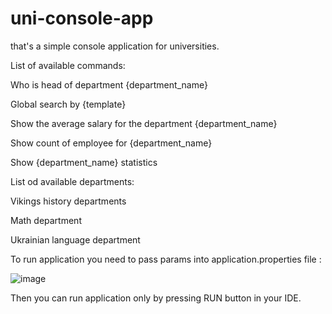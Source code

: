 # uni-console-app
that's a simple console application for universities. 

List of available commands:


Who is head of department {department_name}

Global search by {template}

Show the average salary for the department {department_name}

Show count of employee for {department_name}

Show {department_name} statistics


List od available departments:

Vikings history departments

Math department

Ukrainian language department 


To run application you need to pass params into application.properties file :

![image](https://github.com/YevheniiKilovyi/uni-console-app/assets/118058456/4abdd6cc-069c-4af2-8c52-fe0a78697b72)

Then you can run application only by pressing RUN button in your IDE.
